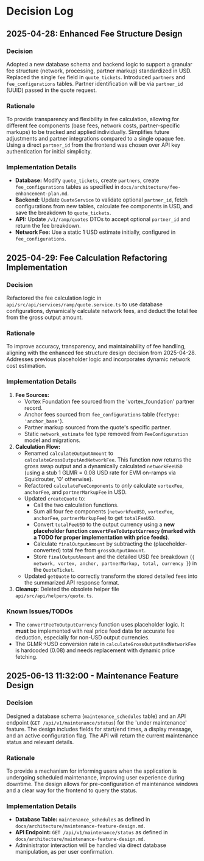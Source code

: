 # Decision Log

## 2025-04-28: Enhanced Fee Structure Design

### Decision
Adopted a new database schema and backend logic to support a granular fee structure (network, processing, partner markup) standardized in USD. Replaced the single `fee` field in `quote_tickets`. Introduced `partners` and `fee_configurations` tables. Partner identification will be via `partner_id` (UUID) passed in the quote request.

### Rationale
To provide transparency and flexibility in fee calculation, allowing for different fee components (base fees, network costs, partner-specific markups) to be tracked and applied individually. Simplifies future adjustments and partner integrations compared to a single opaque fee. Using a direct `partner_id` from the frontend was chosen over API key authentication for initial simplicity.

### Implementation Details
- **Database:** Modify `quote_tickets`, create `partners`, create `fee_configurations` tables as specified in `docs/architecture/fee-enhancement-plan.md`.
- **Backend:** Update `QuoteService` to validate optional `partner_id`, fetch configurations from new tables, calculate fee components in USD, and save the breakdown to `quote_tickets`.
- **API:** Update `/v1/ramp/quotes` DTOs to accept optional `partner_id` and return the fee breakdown.
- **Network Fee:** Use a static 1 USD estimate initially, configured in `fee_configurations`.


## 2025-04-29: Fee Calculation Refactoring Implementation

### Decision
Refactored the fee calculation logic in `api/src/api/services/ramp/quote.service.ts` to use database configurations, dynamically calculate network fees, and deduct the total fee from the gross output amount.

### Rationale
To improve accuracy, transparency, and maintainability of fee handling, aligning with the enhanced fee structure design decision from 2025-04-28. Addresses previous placeholder logic and incorporates dynamic network cost estimation.

### Implementation Details
1.  **Fee Sources:**
    *   Vortex Foundation fee sourced from the 'vortex_foundation' partner record.
    *   Anchor fees sourced from `fee_configurations` table (`feeType: 'anchor_base'`).
    *   Partner markup sourced from the quote's specific partner.
    *   Static `network_estimate` fee type removed from `FeeConfiguration` model and migrations.
2.  **Calculation Flow:**
    *   Renamed `calculateOutputAmount` to `calculateGrossOutputAndNetworkFee`. This function now returns the gross swap output and a dynamically calculated `networkFeeUSD` (using a stub 1 GLMR = 0.08 USD rate for EVM on-ramps via Squidrouter, '0' otherwise).
    *   Refactored `calculateFeeComponents` to *only* calculate `vortexFee`, `anchorFee`, and `partnerMarkupFee` in USD.
    *   Updated `createQuote` to:
        *   Call the two calculation functions.
        *   Sum all four fee components (`networkFeeUSD`, `vortexFee`, `anchorFee`, `partnerMarkupFee`) to get `totalFeeUSD`.
        *   Convert `totalFeeUSD` to the output currency using a **new placeholder function `convertFeeToOutputCurrency` (marked with a TODO for proper implementation with price feeds)**.
        *   Calculate `finalOutputAmount` by subtracting the (placeholder-converted) total fee from `grossOutputAmount`.
        *   Store `finalOutputAmount` and the detailed USD fee breakdown (`{ network, vortex, anchor, partnerMarkup, total, currency }`) in the `QuoteTicket`.
    *   Updated `getQuote` to correctly transform the stored detailed fees into the summarized API response format.
3.  **Cleanup:** Deleted the obsolete helper file `api/src/api/helpers/quote.ts`.

### Known Issues/TODOs
- The `convertFeeToOutputCurrency` function uses placeholder logic. It **must** be implemented with real price feed data for accurate fee deduction, especially for non-USD output currencies.
- The GLMR->USD conversion rate in `calculateGrossOutputAndNetworkFee` is hardcoded (0.08) and needs replacement with dynamic price fetching.

## 2025-06-13 11:32:00 - Maintenance Feature Design

### Decision
Designed a database schema (`maintenance_schedules` table) and an API endpoint (`GET /api/v1/maintenance/status`) for the 'under maintenance' feature. The design includes fields for start/end times, a display message, and an active configuration flag. The API will return the current maintenance status and relevant details.

### Rationale
To provide a mechanism for informing users when the application is undergoing scheduled maintenance, improving user experience during downtime. The design allows for pre-configuration of maintenance windows and a clear way for the frontend to query the status.

### Implementation Details
- **Database Table:** `maintenance_schedules` as defined in `docs/architecture/maintenance-feature-design.md`.
- **API Endpoint:** `GET /api/v1/maintenance/status` as defined in `docs/architecture/maintenance-feature-design.md`.
- Administrator interaction will be handled via direct database manipulation, as per user confirmation.
